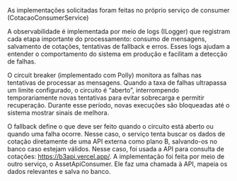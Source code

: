 As implementações solicitadas foram feitas no próprio serviço de consumer (CotacaoConsumerService)

A observabilidade é implementada por meio de logs (ILogger) que registram cada etapa importante do processamento: consumo de mensagens, salvamento de cotações, tentativas de fallback e erros. Esses logs ajudam a entender o comportamento do sistema em produção e facilitam a detecção de falhas.

O circuit breaker (implementado com Polly) monitora as falhas nas tentativas de processar as mensagens. Quando a taxa de falhas ultrapassa um limite configurado, o circuito é “aberto”, interrompendo temporariamente novas tentativas para evitar sobrecarga e permitir recuperação. Durante esse período, novas execuções são bloqueadas até o sistema mostrar sinais de melhora.

O fallback define o que deve ser feito quando o circuito está aberto ou quando uma falha ocorre. Nesse caso, o serviço tenta buscar os dados de cotação diretamente de uma API externa como plano B, salvando-os no banco caso estejam válidos.
Nesse caso, foi usada a API para consulta de cotações: https://b3api.vercel.app/. A implementação foi feita por meio de outro serviço, o AssetApiConsumer. Ele faz uma chamada à API, mapeia os dados relevantes e salva no banco. 
